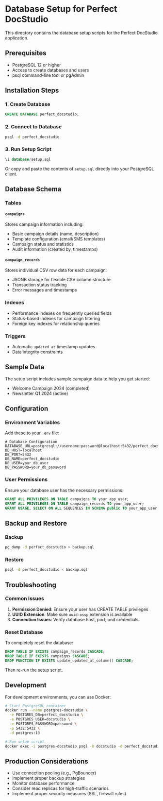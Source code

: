 # Database Setup for Perfect DocStudio

This directory contains the database setup scripts for the Perfect DocStudio application.

## Prerequisites

- PostgreSQL 12 or higher
- Access to create databases and users
- psql command-line tool or pgAdmin

## Installation Steps

### 1. Create Database

```sql
CREATE DATABASE perfect_docstudio;
```

### 2. Connect to Database

```bash
psql -d perfect_docstudio
```

### 3. Run Setup Script

```sql
\i database/setup.sql
```

Or copy and paste the contents of `setup.sql` directly into your PostgreSQL client.

## Database Schema

### Tables

#### `campaigns`
Stores campaign information including:
- Basic campaign details (name, description)
- Template configuration (email/SMS templates)
- Campaign status and statistics
- Audit information (created by, timestamps)

#### `campaign_records`
Stores individual CSV row data for each campaign:
- JSONB storage for flexible CSV column structure
- Transaction status tracking
- Error messages and timestamps

### Indexes
- Performance indexes on frequently queried fields
- Status-based indexes for campaign filtering
- Foreign key indexes for relationship queries

### Triggers
- Automatic `updated_at` timestamp updates
- Data integrity constraints

## Sample Data

The setup script includes sample campaign data to help you get started:
- Welcome Campaign 2024 (completed)
- Newsletter Q1 2024 (active)

## Configuration

### Environment Variables

Add these to your `.env` file:

```env
# Database Configuration
DATABASE_URL=postgresql://username:password@localhost:5432/perfect_docstudio
DB_HOST=localhost
DB_PORT=5432
DB_NAME=perfect_docstudio
DB_USER=your_db_user
DB_PASSWORD=your_db_password
```

### User Permissions

Ensure your database user has the necessary permissions:

```sql
GRANT ALL PRIVILEGES ON TABLE campaigns TO your_app_user;
GRANT ALL PRIVILEGES ON TABLE campaign_records TO your_app_user;
GRANT USAGE, SELECT ON ALL SEQUENCES IN SCHEMA public TO your_app_user;
```

## Backup and Restore

### Backup
```bash
pg_dump -d perfect_docstudio > backup.sql
```

### Restore
```bash
psql -d perfect_docstudio < backup.sql
```

## Troubleshooting

### Common Issues

1. **Permission Denied**: Ensure your user has CREATE TABLE privileges
2. **UUID Extension**: Make sure `uuid-ossp` extension is available
3. **Connection Issues**: Verify database host, port, and credentials

### Reset Database

To completely reset the database:

```sql
DROP TABLE IF EXISTS campaign_records CASCADE;
DROP TABLE IF EXISTS campaigns CASCADE;
DROP FUNCTION IF EXISTS update_updated_at_column() CASCADE;
```

Then re-run the setup script.

## Development

For development environments, you can use Docker:

```bash
# Start PostgreSQL container
docker run --name postgres-docstudio \
  -e POSTGRES_DB=perfect_docstudio \
  -e POSTGRES_USER=docstudio \
  -e POSTGRES_PASSWORD=password \
  -p 5432:5432 \
  -d postgres:13

# Run setup script
docker exec -i postgres-docstudio psql -U docstudio -d perfect_docstudio < database/setup.sql
```

## Production Considerations

- Use connection pooling (e.g., PgBouncer)
- Implement proper backup strategies
- Monitor database performance
- Consider read replicas for high-traffic scenarios
- Implement proper security measures (SSL, firewall rules)
